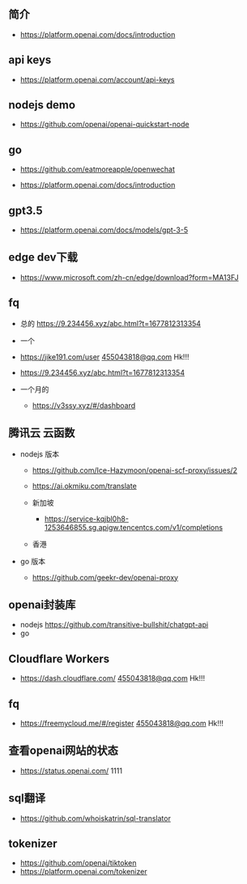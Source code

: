 
## 简介 
- https://platform.openai.com/docs/introduction

## api keys
- https://platform.openai.com/account/api-keys

## nodejs  demo 
- https://github.com/openai/openai-quickstart-node



## go
- https://github.com/eatmoreapple/openwechat



- https://platform.openai.com/docs/introduction

## gpt3.5
- https://platform.openai.com/docs/models/gpt-3-5




## edge dev下载
- https://www.microsoft.com/zh-cn/edge/download?form=MA13FJ


## fq
- 总的 https://9.234456.xyz/abc.html?t=1677812313354

- 一个
- https://jike191.com/user   455043818@qq.com  Hk!!!
- https://9.234456.xyz/abc.html?t=1677812313354


- 一个月的 
  - https://v3ssy.xyz/#/dashboard

## 腾讯云 云函数
- nodejs 版本 
  - https://github.com/Ice-Hazymoon/openai-scf-proxy/issues/2
  - https://ai.okmiku.com/translate


  - 新加坡
    - https://service-kqjbl0h8-1253646855.sg.apigw.tencentcs.com/v1/completions
  - 香港

- go 版本
  - https://github.com/geekr-dev/openai-proxy 

## openai封装库
- nodejs https://github.com/transitive-bullshit/chatgpt-api
- go 


## Cloudflare Workers
 - https://dash.cloudflare.com/   455043818@qq.com  Hk!!!


## fq 
- https://freemycloud.me/#/register  455043818@qq.com  Hk!!!


## 查看openai网站的状态
- https://status.openai.com/
1111


## sql翻译
- https://github.com/whoiskatrin/sql-translator


## tokenizer
- https://github.com/openai/tiktoken
- https://platform.openai.com/tokenizer